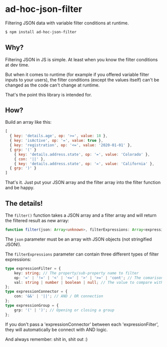 # ad-hoc-json-filter
Filtering JSON data with variable filter conditions at runtime.

```sh
$ npm install ad-hoc-json-filter
```

## Why?
Filtering JSON in JS is simple. At least when you know the filter conditions at dev time. 

But when it comes to runtime (for example if you offered variable filter inputs to your users), the filter conditions (except the values itself) can't be changed as the code can't change at runtime. 

That's the point this library is intended for.

## How?
Build an array like this:

```javascript
[
  { key: 'details.age', op: '>=', value: 18 }, 
  { key: 'isActive', op: '=', value: true },
  { key: 'registration', op: '<=', value: '2020-01-01' },
  { grp: '(' }
    { key: 'details.address.state', op: '=', value: 'Colorado' }, 
    { con: '||' }, 
    { key: 'details.address.state', op: '=', value: 'California' }, 
  { grp: ')' }
]
```

That's it. Just put your JSON array and the filter array into the filter function and be happy.

## The details!
The `filter()` function takes a JSON array and a filter array and will return the filtered result as new array:

```typescript
function filter(json: Array<unknown>, filterExpressions: Array<expressionFilter | expressionConnector | expressionGroup>);
```

The `json` parameter must be an array with JSON objects (not stringified JSON!).

The `filterExpressions` parameter can contain three different types of filter expressions:

```typescript
type expressionFilter = {
    key: string; // The property/sub-property name to filter
    op: '=' | '!=' | '<' | '<=' | '>' | '>=' | 'cont'; // The comarison operation to perform
    val: string | number | boolean | null; // The value to compare with
};
type expressionConnector = {
    con: '&&' | '||'; // AND / OR connection
};
type expressionGroup = {
    grp: '(' | ')'; // Opening or closing a group
};
```

If you don't pass a 'expressionConnector' between each 'expressionFilter', they will automatically be connect with AND logic.


And always remember: shit in, shit out :)
